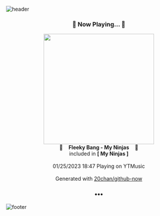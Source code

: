 ![header](https://capsule-render.vercel.app/api?type=wave&height=170&section=header&text=Hi.%20I'm%20SHIFT&fontColor=090707&fontAlignX=45&fontAlignY=65&fontSize=100)

<h3 align="center">🎵 Now Playing... 🎵</h3>
<p align="center">
  <a href="https://music.youtube.com/watch?v=UUIGuljEpCk">
    <img width="300" src="https://lh3.googleusercontent.com/rb7tNMBivVLrCE89Wzy8xLe21VirwBN-5dhYhATeSkWX__b1JCjqaeSWKM20aOLU6upRPCEN7iOICLkM">
  </a>
  <br>
  🎵&nbsp&nbsp&nbsp <b>Fleeky Bang - My Ninjas</b> &nbsp&nbsp&nbsp🎵
  <br>
  included in <b>[ My Ninjas ]</b>
  
  <br />
  <br />
  01/25/2023 18:47 Playing on YTMusic
  <br />
  <br />
  Generated with <a href="https://github.com/20chan/github-now">20chan/github-now</a>
</p>

<h3 align="center">•••</h3>

![footer](https://capsule-render.vercel.app/api?type=wave&height=150&section=footer)
